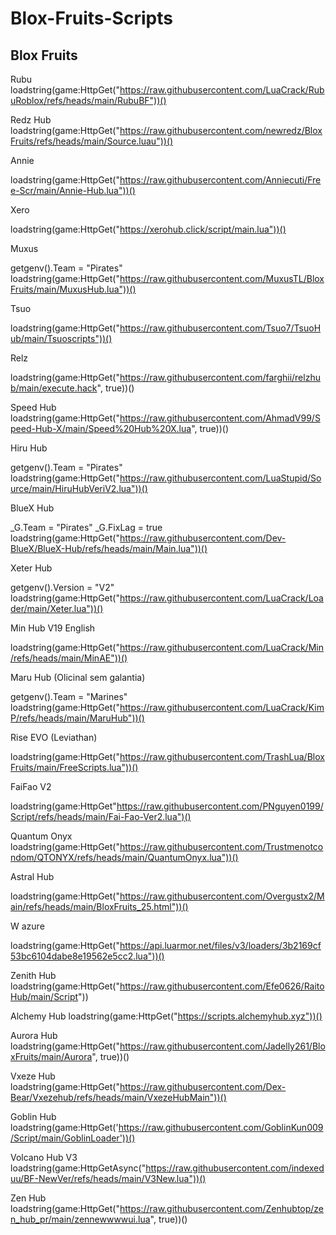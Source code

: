 # Blox-Fruits-Scripts

Blox Fruits
--------------

Rubu
loadstring(game:HttpGet("https://raw.githubusercontent.com/LuaCrack/RubuRoblox/refs/heads/main/RubuBF"))()

Redz Hub
loadstring(game:HttpGet("https://raw.githubusercontent.com/newredz/BloxFruits/refs/heads/main/Source.luau"))()

Annie

loadstring(game:HttpGet("https://raw.githubusercontent.com/Anniecuti/Free-Scr/main/Annie-Hub.lua"))()

Xero

loadstring(game:HttpGet("https://xerohub.click/script/main.lua"))()

Muxus

getgenv().Team = "Pirates"
loadstring(game:HttpGet("https://raw.githubusercontent.com/MuxusTL/BloxFruits/main/MuxusHub.lua"))()

Tsuo

loadstring(game:HttpGet("https://raw.githubusercontent.com/Tsuo7/TsuoHub/main/Tsuoscripts"))()

Relz

loadstring(game:HttpGet("https://raw.githubusercontent.com/farghii/relzhub/main/execute.hack", true))()

Speed Hub
loadstring(game:HttpGet("https://raw.githubusercontent.com/AhmadV99/Speed-Hub-X/main/Speed%20Hub%20X.lua", true))()

Hiru Hub 

getgenv().Team = "Pirates"
loadstring(game:HttpGet("https://raw.githubusercontent.com/LuaStupid/Source/main/HiruHubVeriV2.lua"))()

BlueX Hub

_G.Team = "Pirates"
_G.FixLag = true
loadstring(game:HttpGet("https://raw.githubusercontent.com/Dev-BlueX/BlueX-Hub/refs/heads/main/Main.lua"))()

Xeter Hub

getgenv().Version = "V2"
loadstring(game:HttpGet("https://raw.githubusercontent.com/LuaCrack/Loader/main/Xeter.lua"))()

Min Hub V19 English

loadstring(game:HttpGet("https://raw.githubusercontent.com/LuaCrack/Min/refs/heads/main/MinAE"))()

Maru Hub (Olicinal sem galantia)

getgenv().Team = "Marines"
loadstring(game:HttpGet("https://raw.githubusercontent.com/LuaCrack/KimP/refs/heads/main/MaruHub"))()

Rise EVO (Leviathan)

loadstring(game:HttpGet("https://raw.githubusercontent.com/TrashLua/BloxFruits/main/FreeScripts.lua"))()

FaiFao V2

loadstring(game:HttpGet"https://raw.githubusercontent.com/PNguyen0199/Script/refs/heads/main/Fai-Fao-Ver2.lua")() 

Quantum Onyx
loadstring(game:HttpGet("https://raw.githubusercontent.com/Trustmenotcondom/QTONYX/refs/heads/main/QuantumOnyx.lua"))()

Astral Hub

loadstring(game:HttpGet("https://raw.githubusercontent.com/Overgustx2/Main/refs/heads/main/BloxFruits_25.html"))()

W azure

loadstring(game:HttpGet("https://api.luarmor.net/files/v3/loaders/3b2169cf53bc6104dabe8e19562e5cc2.lua"))()

Zenith Hub
loadstring(game:HttpGet("https://raw.githubusercontent.com/Efe0626/RaitoHub/main/Script"))

Alchemy Hub
loadstring(game:HttpGet("https://scripts.alchemyhub.xyz"))()

Aurora Hub
loadstring(game:HttpGet("https://raw.githubusercontent.com/Jadelly261/BloxFruits/main/Aurora", true))()

Vxeze Hub
loadstring(game:HttpGet("https://raw.githubusercontent.com/Dex-Bear/Vxezehub/refs/heads/main/VxezeHubMain"))()

Goblin Hub
loadstring(game:HttpGet('https://raw.githubusercontent.com/GoblinKun009/Script/main/GoblinLoader'))()

Volcano Hub V3
loadstring(game:HttpGetAsync("https://raw.githubusercontent.com/indexeduu/BF-NewVer/refs/heads/main/V3New.lua"))()

Zen Hub
loadstring(game:HttpGet("https://raw.githubusercontent.com/Zenhubtop/zen_hub_pr/main/zennewwwwui.lua", true))()
